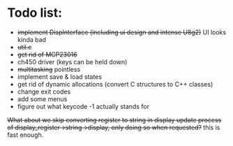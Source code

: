 # Todo list:
- ~~implement DispInterface (including ui design and intense U8g2)~~ UI looks kinda bad
- ~~util.c~~
- ~~get rid of MCP23016~~
- ch450 driver (keys can be held down)
- ~~multitasking~~ pointless
- implement save & load states
- get rid of dynamic allocations (convert C structures to C++ classes)
- change exit codes
- add some menus
- figure out what keycode -1 actually stands for

~~What about we skip converting register to string in display update process of display_register->string->display, only doing so when requested?~~ this is fast enough.
